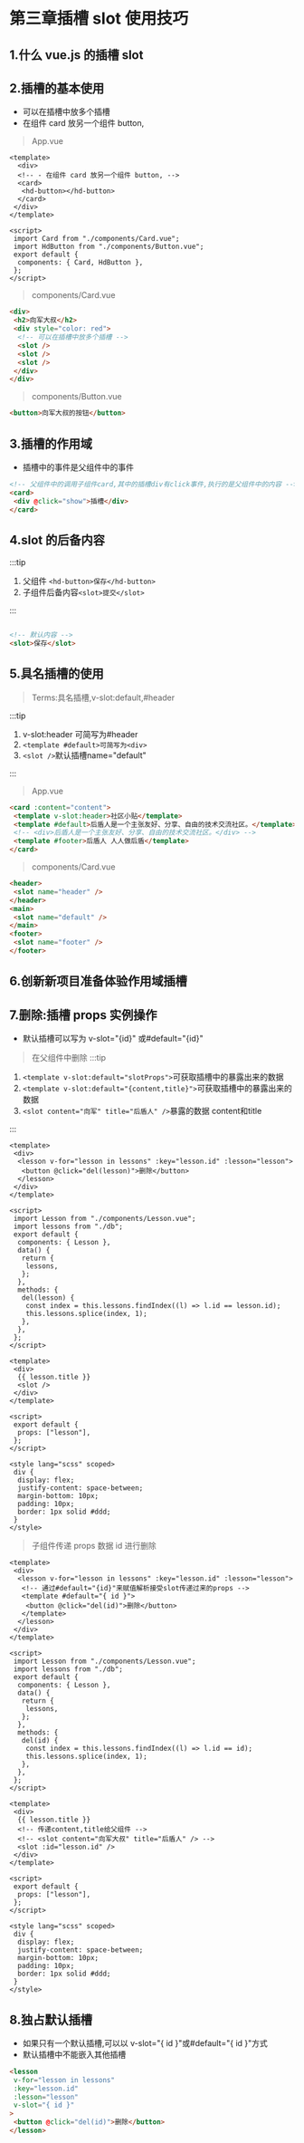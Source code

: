 # 第三章插槽 slot 使用技巧

## 1.什么 vue.js 的插槽 slot

## 2.插槽的基本使用

- 可以在插槽中放多个插槽
- 在组件 card 放另一个组件 button,

> App.vue

```vue
<template>
  <div>
  <!-- - 在组件 card 放另一个组件 button, -->
  <card>
   <hd-button></hd-button>
  </card>
 </div>
</template>

<script>
 import Card from "./components/Card.vue";
 import HdButton from "./components/Button.vue";
 export default {
  components: { Card, HdButton },
 };
</script>
```

> components/Card.vue

```html
<div>
 <h2>向军大叔</h2>
 <div style="color: red">
  <!-- 可以在插槽中放多个插槽 -->
  <slot />
  <slot />
  <slot />
 </div>
</div>
```

> components/Button.vue

```html
<button>向军大叔的按钮</button>
```

## 3.插槽的作用域

- 插槽中的事件是父组件中的事件

```html
<!-- 父组件中的调用子组件card,其中的插槽div有click事件,执行的是父组件中的内容 -->
<card>
 <div @click="show">插槽</div>
</card>
```

## 4.slot 的后备内容

:::tip

1. 父组件 `<hd-button>保存</hd-button>`
2. 子组件后备内容`<slot>提交</slot>`

:::

```html

<!-- 默认内容 -->
<slot>保存</slot>
```

## 5.具名插槽的使用

> Terms:具名插槽,v-slot:default,#header

:::tip

1. v-slot:header 可简写为#header
2. `<template #default>可简写为<div>`
3. `<slot />`默认插槽name="default"

:::

> App.vue

```html
<card :content="content">
 <template v-slot:header>社区小贴</template>
 <template #default>后盾人是一个主张友好、分享、自由的技术交流社区。</template>
 <!-- <div>后盾人是一个主张友好、分享、自由的技术交流社区。</div> -->
 <template #footer>后盾人 人人做后盾</template>
</card>
```

> components/Card.vue

```html
<header>
 <slot name="header" />
</header>
<main>
 <slot name="default" />
</main>
<footer>
 <slot name="footer" />
</footer>
```

## 6.创新新项目准备体验作用域插槽

## 7.删除:插槽 props 实例操作

- 默认插槽可以写为 v-slot="{id}" 或#default="{id}"

> 在父组件中删除
:::tip

1. `<template v-slot:default="slotProps">`可获取插槽中的暴露出来的数据
1. `<template v-slot:default="{content,title}">`可获取插槽中的暴露出来的数据
2. `<slot content="向军" title="后盾人" />`暴露的数据 content和title

:::

```vue
<template>
 <div>
  <lesson v-for="lesson in lessons" :key="lesson.id" :lesson="lesson">
   <button @click="del(lesson)">删除</button>
  </lesson>
 </div>
</template>

<script>
 import Lesson from "./components/Lesson.vue";
 import lessons from "./db";
 export default {
  components: { Lesson },
  data() {
   return {
    lessons,
   };
  },
  methods: {
   del(lesson) {
    const index = this.lessons.findIndex((l) => l.id == lesson.id);
    this.lessons.splice(index, 1);
   },
  },
 };
</script>
```

```vue
<template>
 <div>
  {{ lesson.title }}
  <slot />
 </div>
</template>

<script>
 export default {
  props: ["lesson"],
 };
</script>

<style lang="scss" scoped>
 div {
  display: flex;
  justify-content: space-between;
  margin-bottom: 10px;
  padding: 10px;
  border: 1px solid #ddd;
 }
</style>
```

> 子组件传递 props 数据 id 进行删除

```vue
<template>
 <div>
  <lesson v-for="lesson in lessons" :key="lesson.id" :lesson="lesson">
   <!-- 通过#default="{id}"来赋值解析接受slot传递过来的props -->
   <template #default="{ id }">
    <button @click="del(id)">删除</button>
   </template>
  </lesson>
 </div>
</template>

<script>
 import Lesson from "./components/Lesson.vue";
 import lessons from "./db";
 export default {
  components: { Lesson },
  data() {
   return {
    lessons,
   };
  },
  methods: {
   del(id) {
    const index = this.lessons.findIndex((l) => l.id == id);
    this.lessons.splice(index, 1);
   },
  },
 };
</script>
```

```vue
<template>
 <div>
  {{ lesson.title }}
  <!-- 传递content,title给父组件 -->
  <!-- <slot content="向军大叔" title="后盾人" /> -->
  <slot :id="lesson.id" />
 </div>
</template>

<script>
 export default {
  props: ["lesson"],
 };
</script>

<style lang="scss" scoped>
 div {
  display: flex;
  justify-content: space-between;
  margin-bottom: 10px;
  padding: 10px;
  border: 1px solid #ddd;
 }
</style>
```

## 8.独占默认插槽

- 如果只有一个默认插槽,可以以 v-slot="{ id }"或#default="{ id }"方式
- 默认插槽中不能嵌入其他插槽

```html
<lesson
 v-for="lesson in lessons"
 :key="lesson.id"
 :lesson="lesson"
 v-slot="{ id }"
>
 <button @click="del(id)">删除</button>
</lesson>
```
